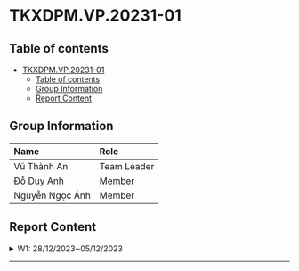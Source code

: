 # TKXDPM.VP.20231-01

## Table of contents

-   [TKXDPM.VP.20231-01](#tkxdpmvP20231-01)
    -   [Table of contents](#table-of-contents)
    -   [Group Information](#group-information)
    -   [Report Content](#report-content)

## Group Information

| Name            | Role        |
| :-------------- | :---------- |
| Vũ Thành An     | Team Leader |
| Đỗ Duy Anh      | Member      |
| Nguyễn Ngọc Ánh | Member      |

## Report Content

<details>
  <summary>W1: 28/12/2023~05/12/2023 </summary>
<br>
<details>
<summary>Vũ Thành An </summary>
<br>

-   Assigned tasks:

    -   Build models

-   Implementation details:
    -   Pull Request(s): [Attach links to your pull requests here. You can attach multiple pull requests]()
    -   Specific implementation details:
        -   Build models for all entities
</details>
<details>
<summary>Nguyễn Ngọc Ánh </summary>
<br>

-   Assigned tasks:

    -  Add DAOS schemas 

-   Implementation details:
    -   Pull Request(s): https://github.com/Andiezz/TKXDPM.VP.20231-01/pull/4
    -   Specific implementation details:
        -  Add DAOS schemas 
</details>
</details>

---
